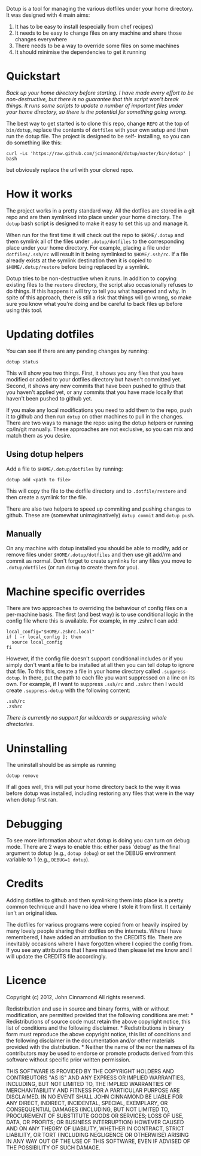 Dotup is a tool for managing the various dotfiles under your home
directory. It was designed with 4 main aims:

1. It has to be easy to install (especially from chef recipes)
2. It needs to be easy to change files on any machine and share those changes everywhere
3. There needs to be a way to override some files on some machines
4. It should minimise the dependencies to get it running

Quickstart
==========

*Back up your home directory before starting. I have made every effort to
be non-destructive, but there is no guarantee that this script won't break
things. It runs some scripts to update a number of important files under
your home directory, so there is the potential for something going wrong.*

The best way to get started is to clone this repo, change `REPO` at the
top of `bin/dotup`, replace the contents of `dotfiles` with your own
setup and then run the dotup file. The project is designed to be self-
installing, so you can do something like this:

    curl -Ls 'https://raw.github.com/jcinnamond/dotup/master/bin/dotup' | bash 

but obviously replace the url with your cloned repo.


How it works
============

The project works in a pretty standard way. All the dotfiles are
stored in a git repo and are then symlinked into place under your home
directory. The `dotup` bash script is designed to make it easy to set
this up and manage it.

When run for the first time it will check out the repo to `$HOME/.dotup`
and them symlink all of the files under `.dotup/dotfiles` to the
corresponding place under your home directory. For example, placing
a file under `dotfiles/.ssh/rc` will result in it being symlinked to
`$HOME/.ssh/rc`. If a file already exists at the symlink destination then
it is copied to `$HOME/.dotup/restore` before being replaced by a symlink.

Dotup tries to be non-destructive when it runs. In addition to copying
existing files to the `restore` directory, the script also
occasionally refuses to do things. If this happens it will try to tell
you what happened and why. In spite of this approach, there is still a
risk that things will go wrong, so make sure you know what you're doing
and be careful to back files up before using this tool.

Updating dotfiles
=================

You can see if there are any pending changes by running:

    dotup status

This will show you two things. First, it shows you any files that you
have modified or added to your dotfiles directory but haven't committed
yet. Second, it shows any new commits that have been pushed to github
that you haven't applied yet, or any commits that you have made locally
that haven't been pushed to github yet.

If you make any local modifications you need to add them to the repo,
push it to github and then run `dotup` on other machines to pull in the
changes. There are two ways to manage the repo: using the dotup helpers
or running cp/ln/git manually. These approaches are not exclusive,
so you can mix and match them as you desire.

Using dotup helpers
-------------------

Add a file to `$HOME/.dotup/dotfiles` by running:

    dotup add <path to file>

This will copy the file to the dotfile directory and to
`.dotfile/restore` and then create a symlink for the file.

There are also two helpers to speed up commiting and pushing changes
to github. These are (somewhat unimaginatively) `dotup commit` and
`dotup push`.

Manually
--------

On any machine with dotup installed you should be able to modify, add
or remove files under `$HOME/.dotup/dotfiles` and then use git add/rm
and commit as normal. Don't forget to create symlinks for any files you
move to `.dotup/dotfiles` (or run `dotup` to create them for you).

Machine specific overrides
==========================

There are two approaches to overriding the behaviour of config files on a
per-machine basis. The first (and best way) is to use conditional logic
in the config file where this is available. For example, in my .zshrc
I can add:

    local_config="$HOME/.zshrc.local"
    if [ -r local_config ]; then
      source local_config
    fi

However, if the config file doesn't support conditional includes or if
you simply don't want a file to be installed at all then you can tell
dotup to ignore that file. To this this, create a file in your home
directory called `.suppress-dotup`. In there, put the path to each
file you want suppressed on a line on its own. For example, if I want
to suppress `.ssh/rc` and `.zshrc` then I would create `.suppress-dotup`
with the following content:

    .ssh/rc
    .zshrc

*There is currently no support for wildcards or suppressing whole directories.*

Uninstalling
============

The uninstall should be as simple as running

    dotup remove

If all goes well, this will put your home directory back to the way it
was before dotup was installed, including restoring any files that were
in the way when dotup first ran.

Debugging
=========

To see more information about what dotup is doing you can turn on debug
mode. There are 2 ways to enable this: either pass 'debug' as the final
argument to dotup (e.g., `dotup debug`) or set the DEBUG environment
variable to 1 (e.g., `DEBUG=1 dotup`).

Credits
=======

Adding dotfiles to github and then symlinking them into place is a pretty
common technique and I have no idea where I stole it from first. It
certainly isn't an original idea.

The dotfiles for various programs were copied from or heavily inspired
by many lovely people sharing their dotfiles on the internets. Where I
have remembered, I have added an attribution to the CREDITS file. There
are inevitably occasions where I have forgotten where I copied the config
from. If you see any attributions that I have missed then please let me
know and I will update the CREDITS file accordingly.

Licence
=======

Copyright (c) 2012, John Cinnamond
All rights reserved.

Redistribution and use in source and binary forms, with or without
modification, are permitted provided that the following conditions are met:
    * Redistributions of source code must retain the above copyright
      notice, this list of conditions and the following disclaimer.
    * Redistributions in binary form must reproduce the above copyright
      notice, this list of conditions and the following disclaimer in the
      documentation and/or other materials provided with the distribution.
    * Neither the name of the <organization> nor the
      names of its contributors may be used to endorse or promote products
      derived from this software without specific prior written permission.

THIS SOFTWARE IS PROVIDED BY THE COPYRIGHT HOLDERS AND CONTRIBUTORS "AS IS" AND
ANY EXPRESS OR IMPLIED WARRANTIES, INCLUDING, BUT NOT LIMITED TO, THE IMPLIED
WARRANTIES OF MERCHANTABILITY AND FITNESS FOR A PARTICULAR PURPOSE ARE
DISCLAIMED. IN NO EVENT SHALL JOHN CINNAMOND BE LIABLE FOR ANY
DIRECT, INDIRECT, INCIDENTAL, SPECIAL, EXEMPLARY, OR CONSEQUENTIAL DAMAGES
(INCLUDING, BUT NOT LIMITED TO, PROCUREMENT OF SUBSTITUTE GOODS OR SERVICES;
LOSS OF USE, DATA, OR PROFITS; OR BUSINESS INTERRUPTION) HOWEVER CAUSED AND
ON ANY THEORY OF LIABILITY, WHETHER IN CONTRACT, STRICT LIABILITY, OR TORT
(INCLUDING NEGLIGENCE OR OTHERWISE) ARISING IN ANY WAY OUT OF THE USE OF THIS
SOFTWARE, EVEN IF ADVISED OF THE POSSIBILITY OF SUCH DAMAGE.
